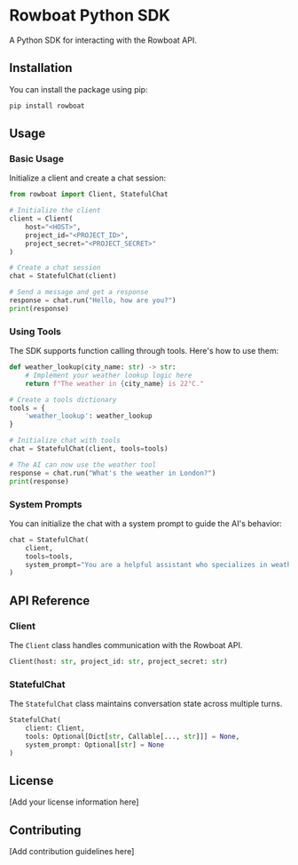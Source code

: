 # Rowboat Python SDK

A Python SDK for interacting with the Rowboat API.

## Installation

You can install the package using pip:

```bash
pip install rowboat
```

## Usage

### Basic Usage

Initialize a client and create a chat session:

```python
from rowboat import Client, StatefulChat

# Initialize the client
client = Client(
    host="<HOST>",
    project_id="<PROJECT_ID>",
    project_secret="<PROJECT_SECRET>"
)

# Create a chat session
chat = StatefulChat(client)

# Send a message and get a response
response = chat.run("Hello, how are you?")
print(response)
```

### Using Tools

The SDK supports function calling through tools. Here's how to use them:

```python
def weather_lookup(city_name: str) -> str:
    # Implement your weather lookup logic here
    return f"The weather in {city_name} is 22°C."

# Create a tools dictionary
tools = {
    'weather_lookup': weather_lookup
}

# Initialize chat with tools
chat = StatefulChat(client, tools=tools)

# The AI can now use the weather tool
response = chat.run("What's the weather in London?")
print(response)
```

### System Prompts

You can initialize the chat with a system prompt to guide the AI's behavior:

```python
chat = StatefulChat(
    client,
    tools=tools,
    system_prompt="You are a helpful assistant who specializes in weather information."
)
```

## API Reference

### Client

The `Client` class handles communication with the Rowboat API.

```python
Client(host: str, project_id: str, project_secret: str)
```

### StatefulChat

The `StatefulChat` class maintains conversation state across multiple turns.

```python
StatefulChat(
    client: Client,
    tools: Optional[Dict[str, Callable[..., str]]] = None,
    system_prompt: Optional[str] = None
)
```

## License

[Add your license information here]

## Contributing

[Add contribution guidelines here]
